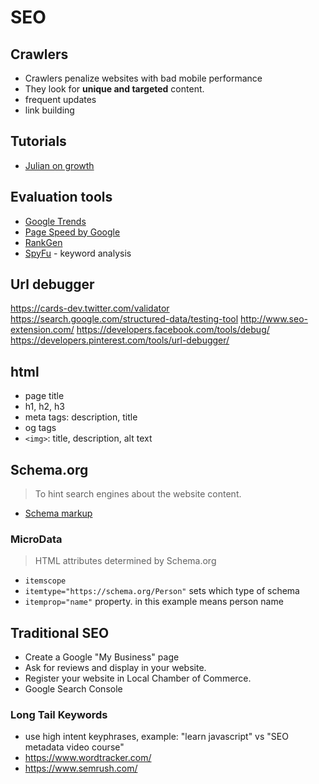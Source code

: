 # SEO

## Crawlers

- Crawlers penalize websites with bad mobile performance
- They look for **unique and targeted** content.
- frequent updates
- link building

## Tutorials

- [Julian on growth](https://www.julian.com/learn/growth/intro)

## Evaluation tools

- [Google Trends](trends.google.com)
- [Page Speed by Google](https://developers.google.com/speed/pagespeed/insights/)
- [RankGen](http://rankgen.com/)
- [SpyFu](https://www.spyfu.com/) - keyword analysis

## Url debugger

https://cards-dev.twitter.com/validator
https://search.google.com/structured-data/testing-tool
http://www.seo-extension.com/
https://developers.facebook.com/tools/debug/
https://developers.pinterest.com/tools/url-debugger/

## html
 
- page title
- h1, h2, h3
- meta tags: description, title
- og tags
- `<img>`: title, description, alt text

## Schema.org

> To hint search engines about the website content.

- [Schema markup](http://schema.org)


### MicroData

> HTML attributes determined by Schema.org

- `itemscope` 
- `itemtype="https://schema.org/Person"` sets which type of schema
- `itemprop="name"` property. in this example means person name

## Traditional SEO

- Create a Google "My Business" page
- Ask for reviews and display in your website.
- Register your website in Local Chamber of Commerce.
- Google Search Console

### Long Tail Keywords

- use high intent keyphrases, example: "learn javascript" vs "SEO metadata video course"
- https://www.wordtracker.com/
- https://www.semrush.com/